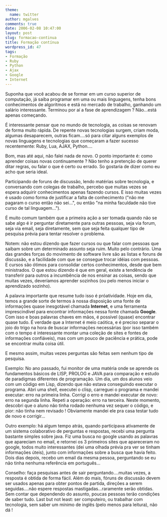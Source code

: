 ```yaml
---
theme:
  name: twitter
author: mgalves
comments: true
date: 2006-02-08 10:47:00
layout: post
slug: formacao-continua
title: Formação contínua
wordpress_id: 47
tags:
- Formação
- Ruby
- Python
- Ajax
- Google
- Internet
---
```


Suponha que você acabou de se formar em um curso superior de computação, já saiba programar em uma ou mais linguagens, tenha bons conhecimentos de algoritmos e está no mercado de trabalho, ganhando um salário interessante. Terminou por aí a fase de aprendizagem ? Não...está apenas começando.

É interessante pensar que no mundo de tecnologia, as coisas se renovam de forma muito rápida. De repente novas tecnologias surgem, criam moda, algumas desaparecem, outras ficam....só para citar alguns exemplos de novas linguagens e tecnologias que começaram a fazer sucesso recentemente: Ruby, Lua, AJAX, Python....

Bom, mas até aqui, não falei nada de novo. O ponto importante é: como aprender coisas novas continuamente ? Não tenho a pretenção de querer ditar regras, ou falar o que é certo ou errado. So gostaria de dizer como eu acho que seria ideal.

Participando de foruns de discussão, lendo matérias sobre tecnologia, e conversando com colegas de trabalho, percebo que muitas vezes se espera adquirir conhecimentos apenas fazendo cursos. E isso muitas vezes é usado como forma de justificar a falta de conhecimento ("não me pagaram o curso então não sei...", ou então "na minha faculdade não tive curso de tal linguagem...").

É muito comum também que a primeira ação a ser tomada quando não se sabe algo é ir perguntar diretamente para outras pessoas, seja via forum, seja via email, seja diretamente, sem que seja feita qualquer tipo de pesquisa prévia para tentar resolver o problema.

Notem: não estou dizendo que fazer cursos ou que falar com pessoas que saibam sobre um determinado assunto seja ruim. Muito pelo contrário. Uma das grandes forças do movimento de software livre são as listas e foruns de discussão, e a facilidade com que se consegue trocar idéias com pessoas. E cursos são ótimos para consolidar certos conhecimentos, desde que bem ministrados. O que estou dizendo é que em geral, existe a tendência de transferir para outros a incumbência de nos ensinar as coisas, sendo que muitas vezes, deveríamos aprender sozinhos (ou pelo menos iniciar o aprendizado sozinho).

A palavra importante que resume tudo isso é próatividade. Hoje em dia, temos a grande sorte de termos à nossa disposição uma fonte de informações quase inesgotável chamada **Internet**, e uma ferramenta imprescindível para encontrar informações nessa fonte chamada **Google**. Com isso e boas palavras chaves em mãos, é possível (quase) encontrar quase tudo. É verdade que a Internet é meio caótica, e é preciso separar o joio do trigo na hora de buscar informações necessárias (por isso também com o tempo é interessante montar uma coleção de sites e fontes de informações confiáveis), mas com um pouco de paciência e prática, pode se encontrar muita coisa útil.

E mesmo assim, muitas vezes perguntas são feitas sem nenhum tipo de pesquisa.

Exemplo: No ano passado, fui monitor de uma matéria onde se aprende os fundamentos básicos de LISP, PROLOG e JAVA para comparação e estudo de paradigmas diferentes de programação. Um dia, um dos alunos veio com um código em Lisp, dizendo que não estava conseguindo executar o programa. Abri uma shell, executei o clisp, carreguei o programa e mandei executar: erro na primeira linha. Corrigi o erro e mandei executar de novo: erro na segunda linha. Repeti a operação: erro na terceira. Neste momento, descobri que o aluno não tinha rodado nenhuma vez sequer o código, e pior: não tinha nem revisado ! Obviamente mandei ele pra casa testar tudo de novo e corrigir...

Outro exemplo: há algum tempo atrás, quando participava ativamente de um sistema colaborativo de perguntas e respostas, recebi uma pergunta bastante simples sobre java. Fiz uma busca no google usando as palavras que apareciam no email, e retornei os 3 primeiros sites que apareceram no google, todos muito interessantes (dei uma olhada prévia pra ver se tinham informações úteis), junto com informações sobre a busca que havia feito. Dois dias depois, recebo um email da mesma pessoa, perguntando se eu não tinha nenhuma referência em português...

Conselho: faça pesquisas antes de sair perguntando....muitas vezes, a resposta é obtida de forma fácil. Além do mais, fóruns de discussão devem ser usados apenas para obter pontos de partida, direções a serem seguidas....não espere respostas mastigadas...raramente serão obtidas. Sem contar que dependendo do assunto, poucas pessoas terão condições de saber tudo. Last but not least: ser computeiro, ou trabalhar com tecnologia, sem saber um mínimo de inglês (pelo menos para leitura), não dá !
